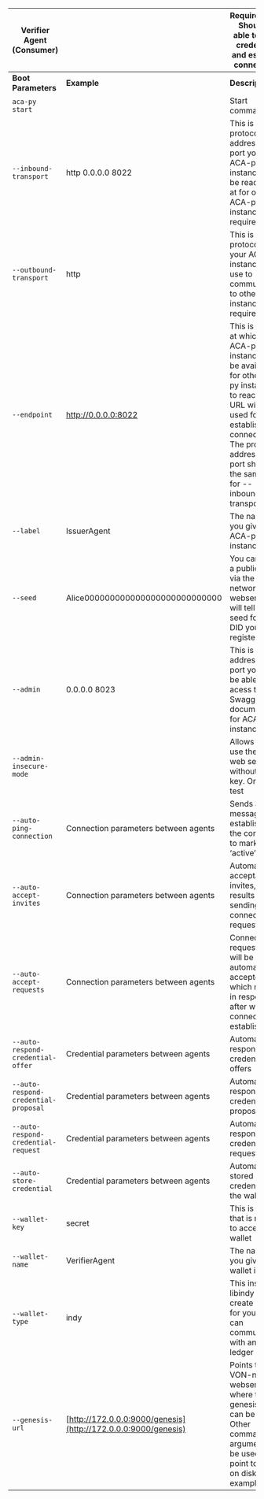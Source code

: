 | Verifier Agent (Consumer)           |  |Requirements: Should be able to issue credentials and establish connections                                                                                                                                                                                                                                       |
| ----------------------------------- | --------------------------------------------------------------------------- | ------------------------------------------------------------------------------------------------------------------------------------------------------------------------------------------------------------------------------------- |
| **Boot Parameters**                 | **Example**                                                                 | **Description**                                                                                                                                                                                                                       |
|`aca-py start`                         |                                                                             | Start command                                                                                                                                                                                                                         |
|`--inbound-transport`                | http 0.0.0.0 8022                                                           | This is the protocol, address and port your ACA-py instance will be reachable at for other ACA-py instances - required                                                                                                                |
|`--outbound-transport`               | http                                                                        | This is the protocol that your ACA-py instance will use to communicate to other instances - required                                                                                                                                  |
|`--endpoint`                         | http://0.0.0.0:8022                                                         | This is the URL at which your ACA-py instance will be available for other ACA-py instances to reach. This URL will be used for establishing connections. The protocol address and port should be the same as for \--inbound-transport |
|`--label`                            | IssuerAgent                                                                 | The name that you give this ACA-py instance                                                                                                                                                                                           |
|`--seed`                             | Alice000000000000000000000000000                                            | You can create a public DID via the VON-network webserver, it will tell you the seed for the DID you registered.                                                                                                                      |
|`--admin`                            | 0.0.0.0 8023                                                                | This is the address and port you will be able to acess the Swagger documentation for ACA-PY instance                                                                                                                                  |
|`--admin-insecure-mode`              |                                                                             | Allows you to use the admin web server without api-key. Only for test                                                                                                                                                                 |
|`--auto-ping-connection`             | Connection parameters between agents                                        | Sends a ping message after establishing the connection to mark it as ‘active’.                                                                                                                                                        |
|`--auto-accept-invites`              | Connection parameters between agents                                        | Automatic acceptation of invites, which results in the sending of a connection request                                                                                                                                                |
|`--auto-accept-requests`             | Connection parameters between agents                                        | Connection request, which will be automatically accepted, which results in response after which the connection is established                                                                                                         |
|`--auto-respond-credential-offer`    | Credential parameters between agents                                        | Automatic respond of credential offers                                                                                                                                                                                                |
|`--auto-respond-credential-proposal` | Credential parameters between agents                                        | Automatic respond of credential proposal                                                                                                                                                                                              |
|`--auto-respond-credential-request`  | Credential parameters between agents                                        | Automatic respond of credential requests                                                                                                                                                                                              |
|`--auto-store-credential`            | Credential parameters between agents                                        | Automatic stored credential in the wallet                                                                                                                                                                                             |
|`--wallet-key`                       | secret                                                                      | This is the key that is required to access your wallet                                                                                                                                                                                |
|`--wallet-name`                      | VerifierAgent                                                               | The name that you give this wallet instance                                                                                                                                                                                           |
|`--wallet-type`                      | indy                                                                        | This instructs libindy to create a wallet for you that can communicate with an Indy ledger                                                                                                                                            |
|`--genesis-url`                      | [http://172.0.0.0:9000/genesis](http://172.0.0.0:9000/genesis)              | Points to the VON-network webserver where the genesis file can be found. Other command-line arguments can be used to point to a file on disk for example.                                                                             |